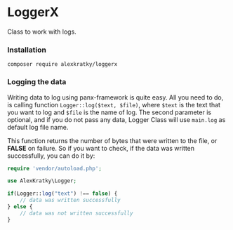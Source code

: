 # LoggerX

Class to work with logs.

### Installation

`composer require alexkratky/loggerx`

### Logging the data

Writing data to log using panx-framework is quite easy. All you need to do, is calling function `Logger::log($text, $file)`, where `$text` is the text that you want to log and `$file` is the name of log. The second parameter is optional, and if you do not pass any data, Logger Class will use `main.log` as default log file name.

This function returns the number of bytes that were written to the file, or **FALSE** on failure. So if you want to check, if the data was written successfully, you can do it by:

```php
require 'vendor/autoload.php';

use AlexKratky\Logger;

if(Logger::log("text") !== false) {
    // data was written successfully
} else {
    // data was not written successfully
}
```

